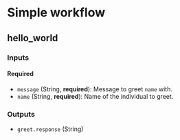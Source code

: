 # Simple workflow

## hello_world

### Inputs

#### Required

  * `message` (String, **required**): Message to greet `name` with.
  * `name` (String, **required**): Name of the individual to greet.

### Outputs

  * `greet.response` (String)
